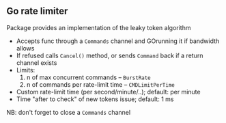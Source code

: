 ## Go rate limiter
Package provides an implementation of the leaky token algorithm

- Accepts func through a `Commands` channel and GOrunning it if bandwidth allows
- If refused calls `Cancel()` method, or sends `Command` back if a return channel exists 
- Limits:
    1. n of max concurrent commands – `BurstRate`
    2. n of commands per rate-limit time – `CMDLimitPerTime`
- Custom rate-limit time (per second/minute/..); default: per minute
- Time "after to check" of new tokens issue; default: 1 ms  

NB: don't forget to close a `Commands` channel
